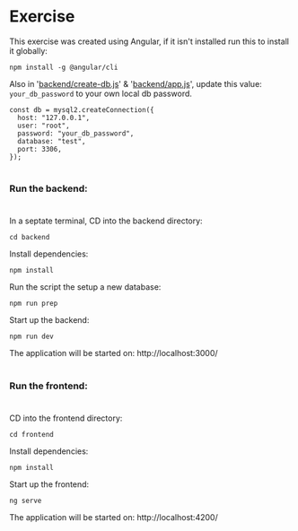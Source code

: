 # Exercise

This exercise was created using Angular, if it isn't installed run this to install it globally:

```
npm install -g @angular/cli
```

Also in '[backend/create-db.js](backend/create-db.js)' & '[backend/app.js](backend/app.js)', update this value: `your_db_password` to your own local db password.

```
const db = mysql2.createConnection({
  host: "127.0.0.1",
  user: "root",
  password: "your_db_password",
  database: "test",
  port: 3306,
});

```

#

### Run the backend:

#

In a septate terminal, CD into the backend directory:

```
cd backend
```

Install dependencies:

```
npm install
```

Run the script the setup a new database:

```
npm run prep
```

Start up the backend:

```
npm run dev
```

The application will be started on: http://localhost:3000/

#

### Run the frontend:

#

CD into the frontend directory:

```
cd frontend
```

Install dependencies:

```
npm install
```

Start up the frontend:

```
ng serve
```

The application will be started on: http://localhost:4200/
